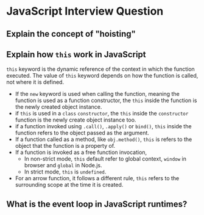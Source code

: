 # JavaScript Interview Question

## Explain the concept of "hoisting"

## Explain how `this` work in JavaScript

`this` keyword is the dynamic reference of the context in which the function executed.
The value of `this` keyword depends on how the function is called, not where it is defined.

- If the `new` keyword is used when calling the function, meaning the function is used as a function constructor, the `this` inside the function is the newly created object instance.
- if `this` is used in a `class` `constructor`, the `this` inside the `constructor` function is the newly create object instance too.
- if a function invoked using `.call()`, `.apply()` or `bind()`, `this` inside the function refers to the object passed as the argument.
- If a function called as a method, like `obj.method()`, `this` is refers to the object that the function is a property of.
- If a function is invoked as a free function invocation,
  - In non-strict mode, `this` default refer to global context, `window` in browser and `global` in Node.js.
  - In strict mode, `this` is `undefined`.
- For an arrow function, it follows a different rule, `this` refers to the surrounding scope at the time it is created.

## What is the event loop in JavaScript runtimes?
